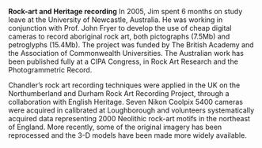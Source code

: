 **Rock-art and Heritage recording**
In 2005, Jim spent 6 months on study leave at the University of Newcastle, Australia. He was working in conjunction with Prof. John Fryer to develop the use of cheap digital cameras to record aboriginal rock art, both pictographs (7.5Mb) and petroglyphs (15.4Mb). The project was funded by The British Academy and the Association of Commonwealth Universities. The Australian work has been published fully at a CIPA Congress, in Rock Art Research and the Photogrammetric Record.

Chandler’s rock art recording techniques were applied in the UK on the Northumberland and Durham Rock Art Recording Project, through a collaboration with English Heritage. Seven Nikon Coolpix 5400 cameras were acquired in calibrated at Loughborough and volunteers systematically acquired data representing 2000 Neolithic rock-art motifs in the northeast of England. More recently, some of the original imagery has been reprocessed and the 3-D models have been made more widely available.

